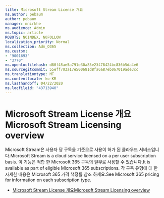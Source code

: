 ```yaml
---
title: Microsoft Stream License 개요
ms.author: pebaum
author: pebaum
manager: mnirkhe
ms.audience: Admin
ms.topic: article
ROBOTS: NOINDEX, NOFOLLOW
localization_priority: Normal
ms.collection: Adm_O365
ms.custom:
- "9001693"
- "3770"
ms.openlocfilehash: d80f48ae5a791e30a85e23478424bc836b5da4e6
ms.sourcegitcommit: 55eff703a17e500681d8fa6a87eb067019ade3cc
ms.translationtype: MT
ms.contentlocale: ko-KR
ms.lasthandoff: 04/22/2020
ms.locfileid: "43713940"
---
```

# <a name="microsoft-stream-licensing-overview"></a><span data-ttu-id="41a2c-102">Microsoft Stream License 개요</span><span class="sxs-lookup"><span data-stu-id="41a2c-102">Microsoft Stream Licensing overview</span></span>

<span data-ttu-id="41a2c-103">Microsoft Stream은 사용자 당 구독을 기준으로 사용이 허가 된 클라우드 서비스입니다.</span><span class="sxs-lookup"><span data-stu-id="41a2c-103">Microsoft Stream is a cloud service licensed on a per user subscription basis.</span></span> <span data-ttu-id="41a2c-104">이 기능은 적합 한 Microsoft 365 구독의 일부로 사용할 수 있습니다.</span><span class="sxs-lookup"><span data-stu-id="41a2c-104">It is available as part of eligible Microsoft 365 subscriptions.</span></span> <span data-ttu-id="41a2c-105">각 구독 유형에 대 한 자세한 내용은 Microsoft 365 가격 책정를 참조 하세요.</span><span class="sxs-lookup"><span data-stu-id="41a2c-105">See Microsoft 365 pricing for information on each subscription type.</span></span>

- [<span data-ttu-id="41a2c-106">Microsoft Stream License 개요</span><span class="sxs-lookup"><span data-stu-id="41a2c-106">Microsoft Stream Licensing overview</span></span>](https://docs.microsoft.com/stream/license-overview)